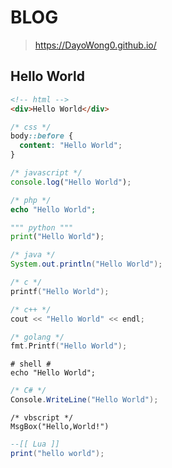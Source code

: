 # BLOG

> https://DayoWong0.github.io/

## Hello World

```html
<!-- html -->
<div>Hello World</div>
```

```css
/* css */
body::before {
  content: "Hello World";
}
```

```javascript
/* javascript */
console.log("Hello World");
```

```php
/* php */
echo "Hello World";
```

```python
""" python """
print("Hello World");
```

```java
/* java */
System.out.println("Hello World");
```

```c
/* c */
printf("Hello World");
```

```c++
/* c++ */
cout << "Hello World" << endl;
```

```go
/* golang */
fmt.Printf("Hello World");
```

```shell
# shell #
echo "Hello World";
```

```c#
/* C# */
Console.WriteLine("Hello World");
```

```vbscript
/* vbscript */
MsgBox("Hello,World!")
```

```lua
--[[ Lua ]]
print("hello world");
```

